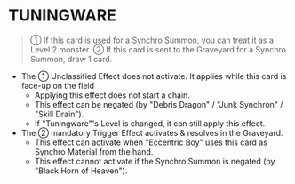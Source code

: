 # TUNINGWARE

> ① If this card is used for a Synchro Summon, you can treat it as a Level 2 monster. ② If this card is sent to the Graveyard for a Synchro Summon, draw 1 card.

*   The ① Unclassified Effect does not activate. It applies while this card is face-up on the field
    *   Applying this effect does not start a chain.
    *   This effect can be negated (by "Debris Dragon" / "Junk Synchron" / "Skill Drain").
    *   If "Tuningware"'s Level is changed, it can still apply this effect.
*   The ② mandatory Trigger Effect activates & resolves in the Graveyard.
    *   This effect can activate when "Eccentric Boy" uses this card as Synchro Material from the hand.
    *   This effect cannot activate if the Synchro Summon is negated (by "Black Horn of Heaven").
